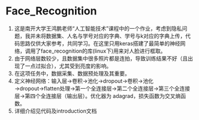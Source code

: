 # Face_Recognition
1. 这是南开大学王鸿鹏老师“人工智能技术”课程中的一个作业，考虑到隐私问题，我并未将数据集、人名与学号对应的字典、学号与k对应的字典上传，代码思路仅供大家参考，共同学习。在这里只用keras搭建了最简单的神经网络，调用了face_recognition的库(linux下)用来对人脸进行框取。
2. 由于网络层数较少，且数据集中很多照片都是连拍，导致训练结果不好（且出现了一点过拟合），尤其受到亮度的影响。
3. 在这项任务中，数据采集、数据预处理及其重要。
4. 定义神经网络：输入层→卷积→池化→dropout→卷积→池化→dropout→flatten处理→第一个全连接层→第二个全连接层→第三个全连接层→第四个全连接层（输出层）。优化器为 adagrad，损失函数为交叉熵函数。
5. 详细介绍见代码及introduction文档
